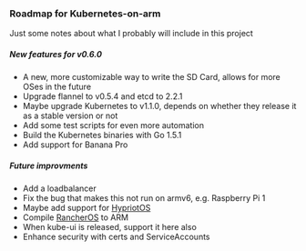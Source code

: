 ### Roadmap for Kubernetes-on-arm

Just some notes about what I probably will include in this project

##### New features for v0.6.0
 - A new, more customizable way to write the SD Card, allows for more OSes in the future
 - Upgrade flannel to v0.5.4 and etcd to 2.2.1
 - Maybe upgrade Kubernetes to v1.1.0, depends on whether they release it as a stable version or not
 - Add some test scripts for even more automation
 - Build the Kubernetes binaries with Go 1.5.1
 - Add support for Banana Pro


##### Future improvments
 - Add a loadbalancer
 - Fix the bug that makes this not run on armv6, e.g. Raspberry Pi 1
 - Maybe add support for [HypriotOS](http://blog.hypriot.com)
 - Compile [RancherOS](https://github.com/rancher/os) to ARM
 - When kube-ui is released, support it here also
 - Enhance security with certs and ServiceAccounts